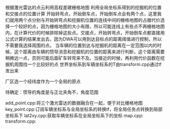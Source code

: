 根据激光雷达的点云利用高程差建栅格地图
利用全局坐标系得到的挖掘机的位置和交接点的位置计算 开始转弯点，开始倒车点，开始倒车点会有两个点，这里我们就用两个点分别与开始转弯点和挖掘机位置的连线中间的栅格地图的占据代价选择一个较好的点，因为栅格地图的大小有限，所以可能连线上有些点不再栅格地图内，在计算代价的时候排除掉这些点。交接点，开始转弯点，开始倒车点都直接用公式计算的结果发出去，因为DWA可以用到达目标点的距离阈值进行控制，所以不需要我选择周围的点。
当车辆的位置到达与挖掘机的距离在一定范围以内的时候，这个距离由车辆的惯导消息和挖掘机的位置的距离来进行判断，这个距离需要稍微远一点，否则可能后面矿车转弯来不及。当接近的时候，再利用代价函数在挖掘机周围找一个比较好的点
世界坐标系到车辆坐标系的T由transform.cpp通过tf发出来


厂区选一个经纬度作为一个全局的原点


待确定：惯导的角度是与正北夹角不，角度范围


add_point.cpp:将三个激光雷达的数据融合在一起，便于对比栅格地图
key_point.cpp:订阅车辆坐标系与全局坐标系的转换tf，将全局任务点转换到局部坐标系下
lat2xy.cpp:获取车辆坐标系在全局坐标系下的坐标
map.cpp:
transform.cpp:
